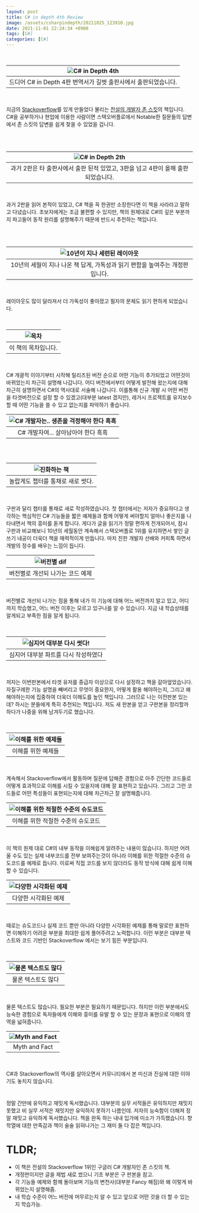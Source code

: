 ```yaml
---
layout: post
title: C# in depth 4th Review
image: /assets/csharpindepth/20211025_123910.jpg
date: 2021-11-01 22:24:34 +0900
tags: [C#]
categories: [C#]
---
```

<br>

| ![C# in Depth 4th](/assets/csharpindepth/20211025_123910.jpg) |
|:--:| 
| 드디어 C# in Depth 4판 번역서가 길벗 출판사에서 출판되었습니다. |

<br>

지금의 [Stackoverflow](https://stackoverflow.com/company)를 있게 만들었다 불리는 [전설의 개발자 존 스킷](https://kenial.tistory.com/880)의 책입니다. C#을 공부하거나 현업에 이용한 사람이면 스택오버플로에서 Notable한 질문들의 답변에서 존 스킷의 답변을 쉽게 찾을 수 있었을 겁니다.

<br>
<br>

| ![C# in Depth 2th](/assets/csharpindepth/20211025_140622.jpg) |
|:--:|
| 과거 2판은 타 출판사에서 출판 된적 있었고, 3판을 넘고 4판이 올해 출판되었습니다. |

<br>

과거 2판을 읽어 본적이 있었고, C# 책을 꼭 한권만 소장한다면 이 책을 사라라고 말하고 다녔습니다. 초보자에게는 조금 불편할 수 있지만, 책의 원제대로 C#의 깊은 부분까지 파고들어 동작 원리를 설명해주기 때문에 반드시 추천하는 책입니다.

<br>
<br>

| ![10년이 지나 세련된 레이아웃](/assets/csharpindepth/20211101_224103.jpg) |
|:--:|
| 10년의 세월이 지나 나온 책 답게, 가독성과 읽기 편함을 높여주는 개정판입니다. |

<br>

레이아웃도 많이 달라져서 더 가독성이 좋아졌고 필자의 문체도 읽기 편하게 되었습니다.

<br>

| ![목차](/assets/csharpindepth/20211101_224259.jpg) |
|:--:|
| 이 책의 목차입니다. |

<br>

 C# 개괄적 이야기부터 시작해 릴리즈된 버전 순으로 어떤 기능이 추가되었고 어떤것이 바뀌었는지 차근히 설명해 나갑니다. 어디 버전에서부터 어떻게 발전해 왔는지에 대해 차근히 설명하면서 C#의 역사대로 서술해 나갑니다. 이를통해 신규 개발 시 어떤 버전을 타겟버전으로 설정 할 수 있겠고(대부분 latest 겠지만), 레거시 프로젝트를 유지보수 할 때 어떤 기능을 쓸 수 있고 없는지를 파악하기 좋습니다.
<br>

| ![C# 개발자는.. 생존을 걱정해야 한다 흑흑](/assets/csharpindepth/20211101_224552.jpg) |
|:--:|
| C# 개발자여... 살아남아야 한다 흑흑 |

<br>
<br>

| ![진화하는 책](/assets/csharpindepth/20211101_231335.jpg) |
|:--:|
| 놀랍게도 챕터를 통채로 새로 썻다. |

<br>

구판과 달리 챕터를 통채로 새로 작성하였습니다. 첫 챕터에서는 저자가 중요하다고 생각하는 핵심적인 C# 기능들을 짧은 예제들과 함께 어떻게 써야할지 얼마나 좋은지를 나타내면서 책의 흥미를 돋게 합니다. 게다가 글을 읽기가 정말 편하게 전개되어서, 잠시 구판과 비교해보니 10년의 세월동안 계속해서 스택오버플로 1위를 유지하면서 쌓인 글쓰기 내공이 더욱더 책을 매력적이게 만듭니다. 마치 친한 개발자 선배와 커피톡 하면서 개발의 정수를 배우는 느낌이 듭니다.
<br>

| ![버전별 dif](/assets/csharpindepth/20211101_231457.jpg) |
|:--:|
| 버전별로 개선되 나가는 코드 예제 |

<br>

버전별로 개선되 나가는 점을 통해 내가 이 기능에 대해 어느 버전까지 알고 있고, 어디까지 학습했고, 어느 버전 이후는 모르고 있구나를 알 수 있습니다. 지금 내 학습상태를 알게되고 부족한 점을 알게 됩니다.

<br>

| ![심지어 대부분 다시 썻다!](/assets/csharpindepth/20211101_232316.jpg) |
|:--:|
| 심지어 대부분 파트를 다시 작성하였다 |

<br>

저자는 이번판본에서 타겟 유저를 중급자 이상으로 다시 설정하고 책을 갈아엎었습니다. 자질구례한 기능 설명을 빼버리고 무엇이 중요한지, 어떻게 활용 해야하는지, 그리고 왜 해야하는지에 집중하여 더욱더 이해도를 높인 책입니다. 그러므로 나는 이전판본 있는데? 하시는 분들에게 특히 추천되는 책입니다. 저도 새 판본을 얻고 구판본을 정리할까 하다가 나중을 위해 남겨두기로 했습니다.

<br>

| ![이해를 위한 예제들](/assets/csharpindepth/20211103_001406.jpg) |
|:--:|
| 이해를 위한 예제들 |

<br>

계속해서 Stackoverflow에서 활동하며 질문에 답해준 경험으로 아주 간단한 코드들로 어떻게 효과적으로 이해를 시킬 수 있을지에 대해 잘 표현하고 있습니다. 그리고 그런 코드들로 어떤 특성들이 표현되는지에 대해 차근차근 잘 설명해줍니다.
<br>

| ![이해를 위한 적절한 수준의 슈도코드](/assets/csharpindepth/20211103_001451.jpg) |
|:--:|
| 이해를 위한 적절한 수준의 슈도코드 |

<br>

이 책의 원제 대로 C#의 내부 동작을 이해쉽게 알려주는 내용이 많습니다. 하지만 어려울 수도 있는 실제 내부코드를 전부 보여주는것이 아니라 이해를 위한 적절한 수준의 슈도코드를 예제로 듭니다. 이로써 직접 코드를 보지 않더라도 동작 방식에 대해 쉽게 이해할 수 있습니다.
<br>

| ![다양한 시각화된 예제](/assets/csharpindepth/20211106_185456.jpg) |
|:--:|
| 다양한 시각화된 예제 |

<br>

때로는 슈도코드나 실제 코드 뿐만 아니라 다양한 시각화된 예제를 통해 말로만 표현하면 이해하기 어려운 부분을 최대한 쉽게 풀어주려고 노력합니다. 이런 부분은 대부분 텍스트와 코드 기반인 Stackoverflow 에서는 보기 힘든 부분입니다. 

<br>

| ![물론 텍스트도 많다](/assets/csharpindepth/20211106_185536.jpg) |
|:--:|
| 물론 텍스트도 많다 |

<br>

물론 텍스트도 많습니다. 필요한 부분은 필요하기 때문입니다. 하지만 이런 부분에서도 능숙한 경험으로 독자들에게 이해와 흥미를 유발 할 수 있는 문장과 표현으로 이해의 영역을 넓혀줍니다.
<br>

| ![Myth and Fact](/assets/csharpindepth/20211103_002828.jpg) |
|:--:|
| Myth and Fact |

<br>

C#과 Stackoverflow의 역사를 살아오면서 커뮤니티에서 본 미신과 진실에 대한 이야기도 놓치지 않습니다.


#
정말 간만에 유익하고 재밋게 독서했습니다. 대부분의 실무 서적들은 유익하지만 재밋지 못했고 비 실무 서적은 재밋지만 유익하지 못하기 나름인데. 저자의 능숙함이 더해져 정말 재밋고 유익하게 독서했습니다. 책을 완독 하는 내내 입가에 미소가 가득했습니다. 향학열에 대한 만족감과 책이 술술 읽혀나가는 그 재미 둘 다 잡은 책입니다.



# TLDR;
- 이 책은 전설의 Stackoverflow 1위인 구글러 C# 개발자인 존 스킷의 책.
- 개정판이지만 글을 제법 새로 썼으니 기초 부분은 구 판본을 참고.
- 각 기능들 예제와 함께 돌아보며 기능의 변천사(대부분 Fancy 해짐)와 왜 이렇게 바뀌었는지 설명해줌.
- 내 학습 수준이 어느 버전에 머무르는지 알 수 있고 앞으로 어떤 것을 더 할 수 있는지 학습가능.
